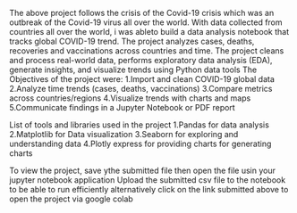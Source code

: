 The above project follows the crisis of the Covid-19 crisis which was an outbreak of the Covid-19 virus all over the world. With data collected from countries all over the world, i was ableto build a data analysis notebook that tracks global COVID-19 trend. The project analyzes cases, deaths, recoveries and vaccinations across countries and time. The project cleans and process real-world data, performs exploratory data analysis (EDA), generate insights, and visualize trends using Python data tools
The Objectives of the project were:
  1.Import and clean COVID-19 global data
  2.Analyze time trends (cases, deaths, vaccinations)
  3.Compare metrics across countries/regions
  4.Visualize trends with charts and maps
  5.Communicate findings in a Jupyter Notebook or PDF report

List of tools and libraries used in the project
 1.Pandas for data analysis
 2.Matplotlib for Data visualization
 3.Seaborn for exploring and understanding data
 4.Plotly express for providing charts for generating charts

To view the project, save ythe submitted file then open the file usin your jupyter notebook application
Upload the submitted csv file to the notebook to be able to run efficiently
alternatively click on the link submitted above to open the project via google colab

